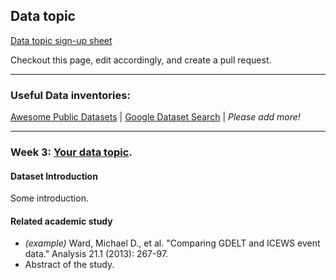 ## Data topic

[Data topic sign-up sheet](https://docs.google.com/spreadsheets/d/1Vuh6KlMqETnW8UC4W0va5BUMYsgCCtC3bvrDEFoB7Rg/edit?usp=sharing)

Checkout this page, edit accordingly, and create a pull request.

---

### Useful Data inventories:
[Awesome Public Datasets](https://github.com/awesomedata/awesome-public-datasets) | [Google Dataset Search](https://toolbox.google.com/datasetsearch) | _Please add more!_

---

### <a name="d3"></a> Week 3: [Your data topic](https://example_data_topic.com).

#### Dataset Introduction

Some introduction.

#### Related academic study
- _(example)_ Ward, Michael D., et al. "Comparing GDELT and ICEWS event data." Analysis 21.1 (2013): 267-97.
- Abstract of the study.

